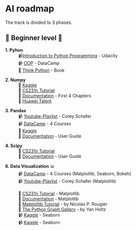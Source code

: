 # AI roadmap <br>

The track is divided to 3 phases.

## :beginner: Beginner level :beginner:

**1. Pyhon** <br>
        &emsp;&emsp;&emsp;:video_camera:[Introduction to Python Programming](https://www.udacity.com/course/introduction-to-python--ud1110) - Udacity <br>
        &emsp;&emsp;&emsp;:video_camera: [OOP](https://learn.datacamp.com/courses/object-oriented-programming-in-python) - DataCamp <br>
        &emsp;&emsp;&emsp;:closed_book: [Think Python](https://www.greenteapress.com/thinkpython/thinkpython.pdf) - Book <br>                      

**2. Numpy** <br>
        &emsp;&emsp;&emsp;:closed_book: [Kaggle](https://www.kaggle.com/legendadnan/numpy-tutorial-for-beginners-data-science) <br>
        &emsp;&emsp;&emsp;:closed_book: [CS231n Tutorial](https://cs231n.github.io/python-numpy-tutorial/#numpy) <br>
        &emsp;&emsp;&emsp;:closed_book: [Documentation](https://numpy.org/doc/1.18/user/quickstart.html) - First 4 Chapters <br>
        &emsp;&emsp;&emsp;:closed_book: [Huawei Talent](https://drive.google.com/file/d/1cdYROgc7D9zXmkjWRbq16POyDFI5JzSH/view) <br>

**3. Pandas**<br>
        &emsp;&emsp;&emsp;:video_camera: [Youtube-Playlist](https://www.youtube.com/watch?v=ZyhVh-qRZPA&list=PL-osiE80TeTsWmV9i9c58mdDCSskIFdDS) - Corey Schafer <br>
        &emsp;&emsp;&emsp;:video_camera: [DataCamp](https://app.datacamp.com/learn/skill-tracks/data-manipulation-with-python) - 4 Courses <br>
        &emsp;&emsp;&emsp;:closed_book: [Kaggle](https://www.kaggle.com/learn/pandas) <br>
        &emsp;&emsp;&emsp;:closed_book: [Documentation](https://pandas.pydata.org/docs/pandas.pdf) - User Guide <br>

**4. Scipy**<br>
        &emsp;&emsp;&emsp;:closed_book: [CS231n Tutorial](https://cs231n.github.io/python-numpy-tutorial/#scipy) <br>
        &emsp;&emsp;&emsp;:closed_book: [Documentation](https://docs.scipy.org/doc/scipy/) - User Guide <br>



**6. Data Visualization** :bar_chart:	<br>
        &emsp;&emsp;&emsp;:video_camera: [DataCamp](https://app.datacamp.com/learn/skill-tracks/data-visualization-with-python) - 4 Courses (Matplotlib, Seaborn,               Bokeh) <br>
        &emsp;&emsp;&emsp;:video_camera: [Youtube-Playlist](https://www.youtube.com/watch?v=UO98lJQ3QGI&list=PL-osiE80TeTvipOqomVEeZ1HRrcEvtZB) - Corey Schafer                 (Matplotlib) <br>                  
        &emsp;&emsp;&emsp;:closed_book: [CS231n Tutorial](https://cs231n.github.io/python-numpy-tutorial/#matplotlib) - Matplotlib <br>
        &emsp;&emsp;&emsp;:closed_book: [Documentation](https://matplotlib.org/devdocs/tutorials/introductory/index.html#) - Matplotlib <br>
        &emsp;&emsp;&emsp;:closed_book: [Matplotlib Tutorial](https://github.com/rougier/matplotlib-tutorial) - by Nicolas P. Rougier <br>
        &emsp;&emsp;&emsp;:closed_book: [The Python Graph Gallery](https://www.python-graph-gallery.com/) - by Yan Holtz <br>
        &emsp;&emsp;&emsp;:video_camera: [Kaggle](https://www.kaggle.com/learn/data-visualization) - Seaborn  
        &emsp;&emsp;&emsp;:video_camera: [Kaggle](https://www.kaggle.com/learn/data-visualization) - Seaborn <br>   








































